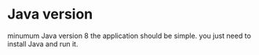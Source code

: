 # Java version
minumum Java version 8
the application should be simple. you just need to install Java and run it.
